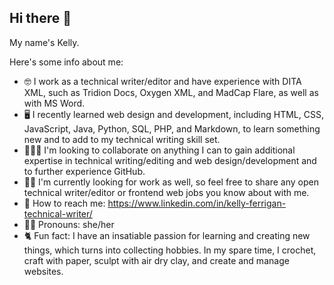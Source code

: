 ## Hi there 👋
My name's Kelly.

Here's some info about me:

- 🤓 I work as a technical writer/editor and have experience with DITA XML, such as Tridion Docs, Oxygen XML, and MadCap Flare, as well as with MS Word.
- 🖥  I recently learned web design and development, including HTML, CSS, JavaScript, Java, Python, SQL, PHP, and Markdown, to learn something new and to add to my technical writing skill set.
- 🧑‍🤝‍🧑 I'm looking to collaborate on anything I can to gain additional expertise in technical writing/editing and web design/development and to further experience GitHub.
- 👩‍💻 I'm currently looking for work as well, so feel free to share any open technical writer/editor or frontend web jobs you know about with me.
- 📨 How to reach me: https://www.linkedin.com/in/kelly-ferrigan-technical-writer/
- 🧘‍♀️ Pronouns: she/her
- 🐈 Fun fact: I have an insatiable passion for learning and creating new things, which turns into collecting hobbies. In my spare time, I crochet, craft with paper, sculpt with air dry clay, and create and manage websites.

<!--
**kferrigan23/kferrigan23** is a ✨ _special_ ✨ repository because its `README.md` (this file) appears on your GitHub profile.

Here are some ideas to get you started:

- 🔭 I’m currently working on ...
- 🌱 I’m currently learning ...
- 👯 I’m looking to collaborate on ...
- 🤔 I’m looking for help with ...
- 💬 Ask me about ...
- 📫 How to reach me: ...
- 😄 Pronouns: ...
- ⚡ Fun fact: ...
-->

